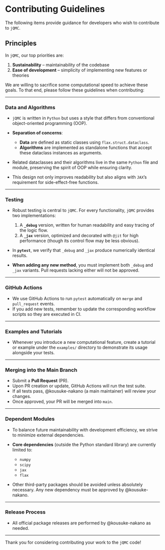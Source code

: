 # Contributing Guidelines

The following items provide guidance for developers who wish to contribute to `jQMC`.

## Principles

In `jQMC`, our top priorities are:

1. **Sustainability** – maintainability of the codebase
2. **Ease of development** – simplicity of implementing new features or theories

We are willing to sacrifice some computational speed to achieve these goals. To that end, please follow these guidelines when contributing:

---

### Data and Algorithms

* `jQMC` is written in `Python` but uses a style that differs from conventional object-oriented programming (OOP).
* **Separation of concerns**:

  * **Data** are defined as static classes using `flax.struct.dataclass`.
  * **Algorithms** are implemented as standalone functions that accept these dataclass instances as arguments.
* Related dataclasses and their algorithms live in the same `Python` file and module, preserving the spirit of OOP while ensuring clarity.
* This design not only improves readability but also aligns with `JAX`’s requirement for side-effect-free functions.

---

### Testing

* Robust testing is central to `jQMC`. For every functionality, `jQMC` provides two implementations:

  1. A **`_debug`** version, written for human readability and easy tracing of the logic flow.
  2. A **`_jax`** version, optimized and decorated with `@jit` for high performance (though its control flow may be less obvious).
* In **`pytest`**, we verify that `_debug` and `_jax` produce numerically identical results.
* **When adding any new method**, you must implement both `_debug` and `_jax` variants. Pull requests lacking either will not be approved.

---

### GitHub Actions

* We use GitHub Actions to run `pytest` automatically on `merge` and `pull_request` events.
* If you add new tests, remember to update the corresponding workflow scripts so they are executed in CI.

---

### Examples and Tutorials

* Whenever you introduce a new computational feature, create a tutorial or example under the `examples/` directory to demonstrate its usage alongside your tests.

---

### Merging into the Main Branch

* Submit a **Pull Request** (PR).
* Upon PR creation or update, GitHub Actions will run the test suite.
* If all tests pass, @kousuke-nakano (a main maintainer) will review your changes.
* Once approved, your PR will be merged into `main`.

---

### Dependent Modules

* To balance future maintainability with development efficiency, we strive to minimize external dependencies.
* **Core dependencies** (outside the Python standard library) are currently limited to:

  * `numpy`
  * `scipy`
  * `jax`
  * `flax`
* Other third-party packages should be avoided unless absolutely necessary. Any new dependency must be approved by @kousuke-nakano.

---

### Release Process

* All official package releases are performed by @kousuke-nakano as needed.

---

Thank you for considering contributing your work to the `jQMC` code!
